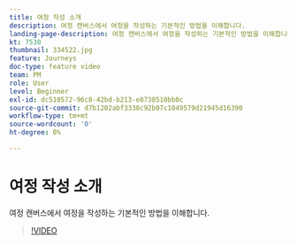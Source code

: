 ```yaml
---
title: 여정 작성 소개
description: 여정 캔버스에서 여정을 작성하는 기본적인 방법을 이해합니다.
landing-page-description: 여정 캔버스에서 여정을 작성하는 기본적인 방법을 이해합니다.
kt: 7530
thumbnail: 334522.jpg
feature: Journeys
doc-type: feature video
team: PM
role: User
level: Beginner
exl-id: dc510572-96c8-42bd-b213-e8738510bb0c
source-git-commit: d7b1202abf3338c92b07c1049579d21945d16390
workflow-type: tm+mt
source-wordcount: '0'
ht-degree: 0%

---
```


# 여정 작성 소개

여정 캔버스에서 여정을 작성하는 기본적인 방법을 이해합니다.

>[!VIDEO](https://video.tv.adobe.com/v/334522?quality=12)
